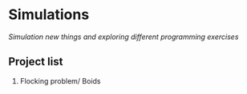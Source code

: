 # Simulations

_Simulation new things and exploring different programming exercises_

## Project list

1. Flocking problem/ Boids
